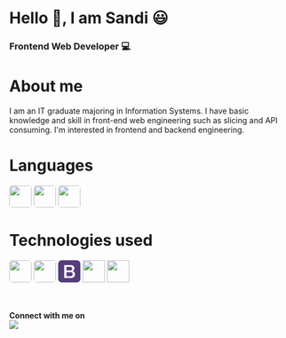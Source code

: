 # Hello :wave:, I am Sandi 😃

### Frontend Web Developer :computer:

# About me

I am an IT graduate majoring in Information Systems. I have basic knowledge and skill in front-end web engineering such as slicing and API consuming. I'm interested in frontend and backend engineering.

# Languages

<div>
<code><img height="40" width="40" src="https://www.computerhope.com/jargon/j/javascript.png"style="border-radius: 5px"></code>
<code><img height="40" width="40" src="https://play-lh.googleusercontent.com/85WnuKkqDY4gf6tndeL4_Ng5vgRk7PTfmpI4vHMIosyq6XQ7ZGDXNtYG2s0b09kJMw"style="border-radius: 5px"></code>
<code><img height="40" width="40" src="https://play-lh.googleusercontent.com/RTAZb9E639F4JBcuBRTPEk9_92I-kaKgBMw4LFxTGhdCQeqWukXh74rTngbQpBVGxqo"style="border-radius: 5px"></code>
</div>

# Technologies used

<div>
<code><img height="40" width="40" src="https://cdn.worldvectorlogo.com/logos/react-1.svg"style="border-radius: 5px"></code>
<code><img height="40" width="40" src="https://external-content.duckduckgo.com/iu/?u=https%3A%2F%2Fpluspng.com%2Fimg-png%2Fnext-logo-png-build-a-universal-javascript-app-with-next-js-280.png&f=1&nofb=1&ipt=912a4244c59497ca21016d97dd3475e101b9c2da02af941bc0e4be2344cb4813&ipo=images" style="border-radius: 5px"></code>
<code><img height="40" width="40" src="https://raw.githubusercontent.com/github/explore/80688e429a7d4ef2fca1e82350fe8e3517d3494d/topics/bootstrap/bootstrap.png"></code>
<code><img height="40" width="40" src="https://avatars.githubusercontent.com/u/6853419?s=200&v=4"></code>
<code><img height="40" width="40" src= "https://i.pinimg.com/originals/66/8c/cc/668cccb3f734f342e07c0185e6d9a975.png"></code>

</div>

<br>
<br>
<p><b>Connect with me on</b>
<br>	
<a target="_blank" href="https://www.linkedin.com/in/adithia-simangunsong-a43a70236/"><img src="https://img.shields.io/badge/-LinkedIn-0077B5?style=for-the-badge&logo=Linkedin&logoColor=white"></img></a>

<br>
</p>
